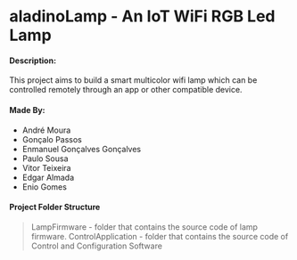 # aladinoLamp - An IoT WiFi RGB Led Lamp
#### Description:
This project aims to build a smart multicolor wifi lamp which can be controlled remotely through an app or other compatible device.

#### Made By:
* André Moura
* Gonçalo Passos
* Enmanuel Gonçalves Gonçalves
* Paulo Sousa
* Vitor Teixeira
* Edgar Almada
*  Enio Gomes

#### Project Folder Structure
> LampFirmware - folder that contains the source code of lamp firmware.
> ControlApplication - folder that contains the source code of Control and Configuration Software